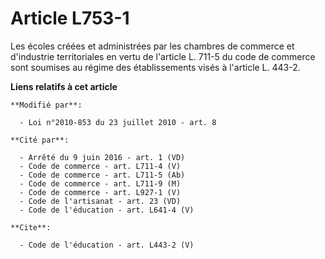 # Article L753-1

Les écoles créées et administrées par les chambres de commerce et d'industrie territoriales en vertu de l'article L. 711-5 du
code de commerce sont soumises au régime des établissements visés à l'article L. 443-2.

**Liens relatifs à cet article**

	**Modifié par**:

	  - Loi n°2010-853 du 23 juillet 2010 - art. 8

	**Cité par**:

	  - Arrêté du 9 juin 2016 - art. 1 (VD)
	  - Code de commerce - art. L711-4 (V)
	  - Code de commerce - art. L711-5 (Ab)
	  - Code de commerce - art. L711-9 (M)
	  - Code de commerce - art. L927-1 (V)
	  - Code de l'artisanat - art. 23 (VD)
	  - Code de l'éducation - art. L641-4 (V)

	**Cite**:

	  - Code de l'éducation - art. L443-2 (V)
